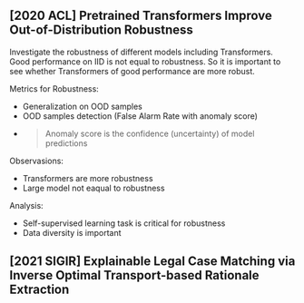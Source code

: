 ## \[2020 ACL\] Pretrained Transformers Improve Out-of-Distribution Robustness
Investigate the robustness of different models including Transformers. Good performance  on IID is not equal to robustness. So it is important to see whether Transformers of good performance are more robust.

Metrics for Robustness:
- Generalization on OOD samples
- OOD samples detection (False Alarm Rate with anomaly score)
- > Anomaly score is the confidence (uncertainty) of model predictions

Observasions:
- Transformers are more robustness
- Large model not eaqual to robustness

Analysis:
- Self-supervised learning task is critical for robustness
- Data diversity is important

## \[2021 SIGIR\] Explainable Legal Case Matching via Inverse Optimal Transport-based Rationale Extraction
